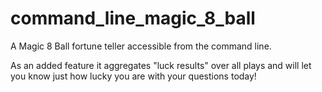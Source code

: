 command_line_magic_8_ball
=========================

A Magic 8 Ball fortune teller accessible from the command line.

As an added feature it aggregates "luck results" over all plays and will let you know just how lucky you are with your questions today!
